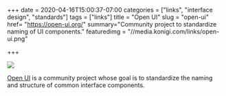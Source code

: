+++
date = 2020-04-16T15:00:37-07:00
categories = ["links", "interface design", "standards"]
tags = ["links"]
title = "Open UI"
slug = "open-ui"
href= "https://open-ui.org/"
summary="Community project to standardize naming of UI components."
featuredimg = "//media.konigi.com/links/open-ui.png"


+++

<a href="https://open-ui.org/"><img src="//media.konigi.com/links/open-ui.png" /></a>

<a href="https://open-ui.org/">Open UI</a> is a community project whose goal is to standardize the naming and structure of common interface components.
